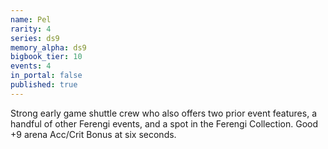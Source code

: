 ```yaml
---
name: Pel
rarity: 4
series: ds9
memory_alpha: ds9
bigbook_tier: 10
events: 4
in_portal: false
published: true
---
```


Strong early game shuttle crew who also offers two prior event features, a handful of other Ferengi events, and a spot in the Ferengi Collection. Good +9 arena Acc/Crit Bonus at six seconds.
